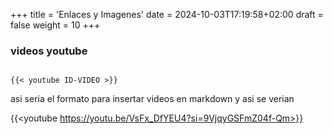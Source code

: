 +++
title = 'Enlaces y Imagenes'
date = 2024-10-03T17:19:58+02:00
draft = false
weight = 10
+++


### videos youtube
```

{{< youtube ID-VIDEO >}}

```
asi seria el formato para insertar videos en markdown y asi se verian 

{{<youtube https://youtu.be/VsFx_DfYEU4?si=9VjqyGSFmZ04f-Qm>}}
